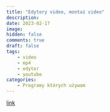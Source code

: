 ```yaml
---
title: "Edytory video, montaż video"
description: 
date: 2023-02-17
image: 
hidden: false
comments: true
draft: false
tags:
    - video
    - mp4
    - edytor
    - youtube
categories:
    - Programy których używam
---
```


[link](2023-02-17-edytory-video.md)